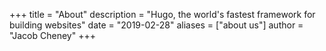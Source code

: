 +++
title = "About"
description = "Hugo, the world's fastest framework for building websites"
date = "2019-02-28"
aliases = ["about us"]
author = "Jacob Cheney"
+++
